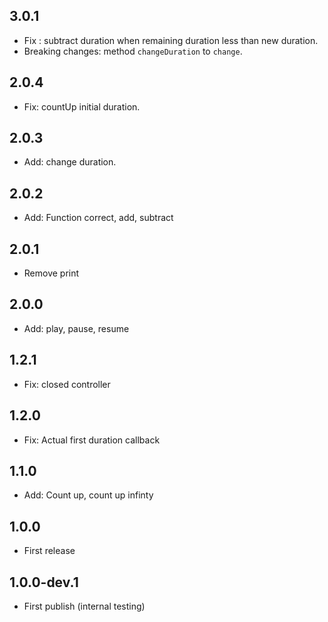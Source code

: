 ## 3.0.1
* Fix : subtract duration when remaining duration less than new duration.
* Breaking changes: method `changeDuration` to `change`.

## 2.0.4
* Fix: countUp initial duration.

## 2.0.3
* Add: change duration.

## 2.0.2
* Add: Function correct, add, subtract

## 2.0.1
* Remove print

## 2.0.0
* Add: play, pause, resume

## 1.2.1
* Fix: closed controller

## 1.2.0
* Fix: Actual first duration callback

## 1.1.0
* Add: Count up, count up infinty

## 1.0.0
* First release

## 1.0.0-dev.1
* First publish (internal testing)